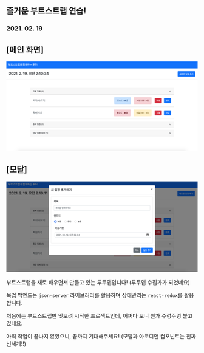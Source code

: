 ## 즐거운 부트스트랩 연습!

### 2021. 02. 19

## [메인 화면]

![0](0.png)

## [모달]

![1](1.png)

부트스트랩을 새로 배우면서 만들고 있는 투두앱입니다! (투두앱 수집가가 되었네요)

목업 백엔드는 `json-server` 라이브러리를 활용하며 상태관리는 `react-redux`를 활용합니다.

처음에는 부트스트랩만 맛보려 시작한 프로젝트인데, 어쩌다 보니 뭔가 주렁주렁 붙고 있네요.

아직 작업이 끝나지 않았으니, 끝까지 기대해주세요! (모달과 아코디언 컴포넌트는 진짜 신세계!!)
